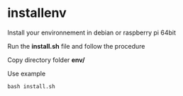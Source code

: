 # installenv
Install your environnement in debian or raspberry pi 64bit

Run the **install.sh** file and follow the procedure

Copy directory folder **env/**

Use example
```
bash install.sh
```
